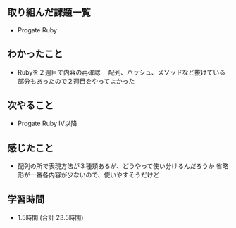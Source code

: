 ## 取り組んだ課題一覧
- Progate Ruby
## わかったこと
- Rubyを２週目で内容の再確認
　配列、ハッシュ、メソッドなど抜けている部分もあったので２週目をやってよかった
## 次やること
- Progate Ruby Ⅳ以降
## 感じたこと
- 配列の所で表現方法が３種類あるが、どうやって使い分けるんだろうか
  省略形が一番各内容が少ないので、使いやすそうだけど
## 学習時間
- 1.5時間 (合計 23.5時間)

